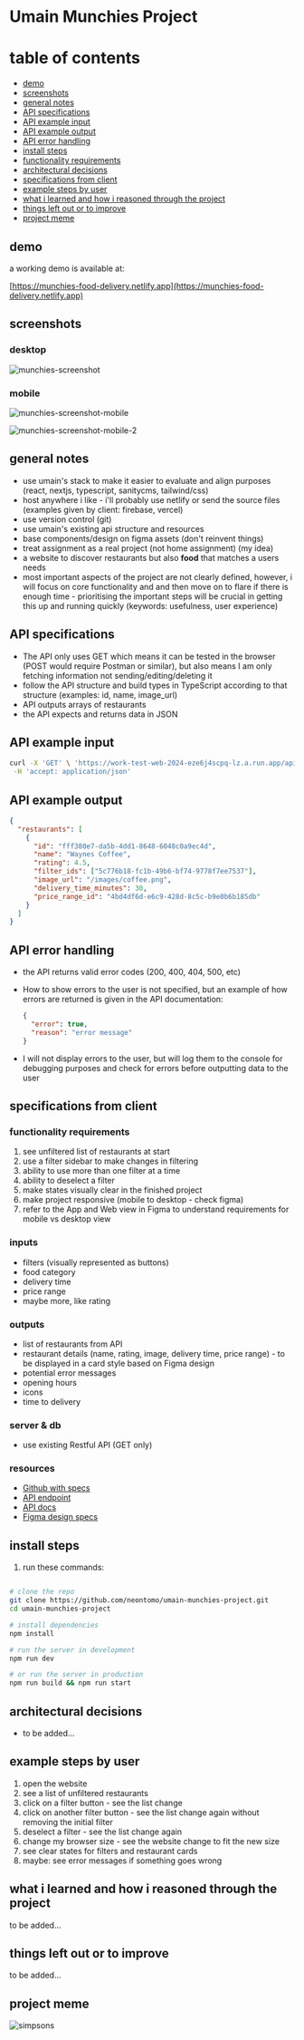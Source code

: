 # Umain Munchies Project

# table of contents

- [demo](#demo)
- [screenshots](#screenshots)
- [general notes](#general-notes)
- [API specifications](#api-specifications)
- [API example input](#api-example-input)
- [API example output](#api-example-output)
- [API error handling](#api-error-handling)
- [install steps](#install-steps)
- [functionality requirements](#functionality-requirements)
- [architectural decisions](#architectural-decisions)
- [specifications from client](#specifications-from-client)
- [example steps by user](#example-steps-by-user)
- [what i learned and how i reasoned through the project](#what-i-learned-and-how-i-reasoned-through-the-project)
- [things left out or to improve](#things-left-out-or-to-improve)
- [project meme](#project-meme)

## demo

a working demo is available at:

[https://munchies-food-delivery.netlify.app](https://munchies-food-delivery.netlify.app)

## screenshots

### desktop

![munchies-screenshot](https://github.com/neontomo/umain-munchies-project/assets/105588693/d7522835-b713-4708-8d95-812364f5ec93)

### mobile

![munchies-screenshot-mobile](https://github.com/neontomo/umain-munchies-project/assets/105588693/0590a2b8-447a-4aa5-a365-72241da31d4d)

![munchies-screenshot-mobile-2](https://github.com/neontomo/umain-munchies-project/assets/105588693/fdb84ecd-aa7d-4afb-89ec-02ea7f57a351)

## general notes

- use umain's stack to make it easier to evaluate and align purposes (react, nextjs, typescript, sanitycms, tailwind/css)
- host anywhere i like - i'll probably use netlify or send the source files (examples given by client: firebase, vercel)
- use version control (git)
- use umain's existing api structure and resources
- base components/design on figma assets (don't reinvent things)
- treat assignment as a real project (not home assignment) (my idea)
- a website to discover restaurants but also **food** that matches a users needs
- most important aspects of the project are not clearly defined, however, i will focus on core functionality and and then move on to flare if there is enough time - prioritising the important steps will be crucial in getting this up and running quickly (keywords: usefulness, user experience)

## API specifications

- The API only uses GET which means it can be tested in the browser (POST would require Postman or similar), but also means I am only fetching information not sending/editing/deleting it
- follow the API structure and build types in TypeScript according to that structure (examples: id, name, image_url)
- API outputs arrays of restaurants
- the API expects and returns data in JSON

## API example input

```bash
curl -X 'GET' \ 'https://work-test-web-2024-eze6j4scpq-lz.a.run.app/api/restaurants/82be30b7-d217-4609-89fe-454b40740cea' \
 -H 'accept: application/json'
```

## API example output

```json
{
  "restaurants": [
    {
      "id": "fff380e7-da5b-4dd1-8648-6048c0a9ec4d",
      "name": "Waynes Coffee",
      "rating": 4.5,
      "filter_ids": ["5c776b18-fc1b-49b6-bf74-9778f7ee7537"],
      "image_url": "/images/coffee.png",
      "delivery_time_minutes": 30,
      "price_range_id": "4bd4df6d-e6c9-428d-8c5c-b9e0b6b185db"
    }
  ]
}
```

## API error handling

- the API returns valid error codes (200, 400, 404, 500, etc)
- How to show errors to the user is not specified, but an example of how errors are returned is given in the API documentation:

  ```json
  {
    "error": true,
    "reason": "error message"
  }
  ```

- I will not display errors to the user, but will log them to the console for debugging purposes and check for errors before outputting data to the user

## specifications from client

### functionality requirements

1. see unfiltered list of restaurants at start
2. use a filter sidebar to make changes in filtering
3. ability to use more than one filter at a time
4. ability to deselect a filter
5. make states visually clear in the finished project
6. make project responsive (mobile to desktop - check figma)
7. refer to the App and Web view in Figma to understand requirements for mobile vs desktop view

### inputs

- filters (visually represented as buttons)
- food category
- delivery time
- price range
- maybe more, like rating

### outputs

- list of restaurants from API
- restaurant details (name, rating, image, delivery time, price range) - to be displayed in a card style based on Figma design
- potential error messages
- opening hours
- icons
- time to delivery

### server & db

- use existing Restful API (GET only)

### resources

- [Github with specs](https://github.com/apegroup/umain-work-test-web)
- [API endpoint](https://work-test-web-2024-eze6j4scpq-lz.a.run.app/api/)
- [API docs](https://work-test-web-2024-eze6j4scpq-lz.a.run.app/api-docs/)
- [Figma design specs](https://www.figma.com/design/263XJno7ii0uEaarJP9Ydw/Umain-Tech-Case?node-id=27-5682)

## install steps

1. run these commands:

```bash

# clone the repo
git clone https://github.com/neontomo/umain-munchies-project.git
cd umain-munchies-project

# install dependencies
npm install

# run the server in development
npm run dev

# or run the server in production
npm run build && npm run start
```

## architectural decisions

- to be added...

## example steps by user

1. open the website
2. see a list of unfiltered restaurants
3. click on a filter button - see the list change
4. click on another filter button - see the list change again without removing the initial filter
5. deselect a filter - see the list change again
6. change my browser size - see the website change to fit the new size
7. see clear states for filters and restaurant cards
8. maybe: see error messages if something goes wrong

## what i learned and how i reasoned through the project

to be added...

## things left out or to improve

to be added...

## project meme

![simpsons](https://github.com/neontomo/umain-restaurant-project/assets/105588693/6599a56c-8bc7-4112-a5ad-a82a8ffd47e4)
